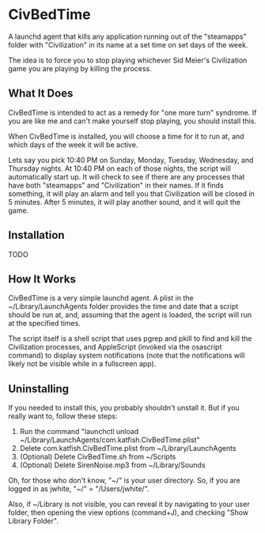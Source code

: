 # CivBedTime
A launchd agent that kills any application running out of the "steamapps" folder with "Civilization" in its name at a set time on set days of the week.

The idea is to force you to stop playing whichever Sid Meier's Civilization game you are playing by killing the process.

## What It Does
CivBedTime is intended to act as a remedy for "one more turn" syndrome. If you are like me and can't make yourself stop playing, you should install this.

When CivBedTime is installed, you will choose a time for it to run at, and which days of the week it will be active.

Lets say you pick 10:40 PM on Sunday, Monday, Tuesday, Wednesday, and Thursday nights. At 10:40 PM on each of those nights, the script will automatically start up. It will check to see if there are any processes that have both "steamapps" and "Civilization" in their names.
If it finds something, it will play an alarm and tell you that Civilization will be closed in 5 minutes. After 5 minutes, it will play another sound, and it will quit the game.

## Installation
TODO

## How It Works
CivBedTime is a very simple launchd agent. A plist in the ~/Library/LaunchAgents folder provides the time and date that a script should be run at, and, assuming that the agent is loaded, the script will run at the specified times.

The script itself is a shell script that uses pgrep and pkill to find and kill the Civilization processes, and AppleScript (invoked via the osascript command) to display system notifications (note that the notifications will likely not be visible while in a fullscreen app).

## Uninstalling
If you needed to install this, you probably shouldn't unstall it. But if you really want to, follow these steps:

1) Run the command "launchctl unload ~/Library/LaunchAgents/com.katfish.CivBedTime.plist"
2) Delete com.katfish.CivBedTime.plist from ~/Library/LaunchAgents
3) (Optional) Delete CivBedTime.sh from ~/Scripts
4) (Optional) Delete SirenNoise.mp3 from ~/Library/Sounds

Oh, for those who don't know, "~/" is your user directory. So, if you are logged in as jwhite, "~/" = "/Users/jwhite/".

Also, if ~/Library is not visible, you can reveal it by navigating to your user folder, then opening the view options (command+J), and checking "Show Library Folder".